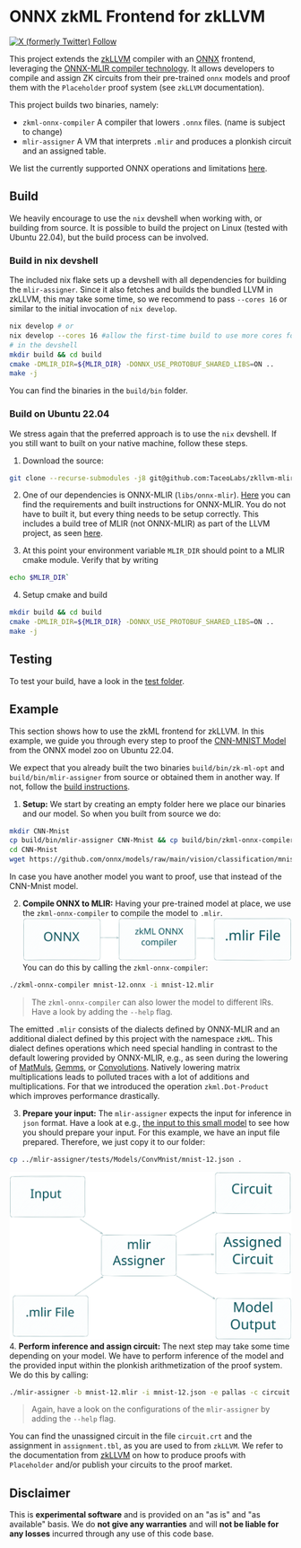 # ONNX zkML Frontend for zkLLVM

[![X (formerly Twitter) Follow](https://img.shields.io/twitter/follow/TACEO_IO)](https://twitter.com/TACEO_IO)

This project extends the [zkLLVM](https://github.com/NilFoundation/zkLLVM)
compiler with an [ONNX](https://github.com/onnx/onnx#readme) frontend,
leveraging the
[ONNX-MLIR compiler technology](https://github.com/onnx/onnx-mlir). It allows
developers to compile and assign ZK circuits from their pre-trained `onnx`
models and proof them with the `Placeholder` proof system (see `zkLLVM`
documentation).

This project builds two binaries, namely:

- `zkml-onnx-compiler` A compiler that lowers `.onnx` files. (name is subject to
  change)
- `mlir-assigner` A VM that interprets `.mlir` and produces a plonkish circuit
  and an assigned table.

We list the currently supported ONNX operations and limitations
[here](mlir-assigner/tests/README.md).

## Build

We heavily encourage to use the `nix` devshell when working with, or building
from source. It is possible to build the project on Linux (tested with Ubuntu
22.04), but the build process can be involved.

### Build in nix devshell

The included nix flake sets up a devshell with all dependencies for building the
`mlir-assigner`. Since it also fetches and builds the bundled LLVM in zkLLVM,
this may take some time, so we recommend to pass `--cores 16` or similar to the
initial invocation of `nix develop`.

```bash
nix develop # or
nix develop --cores 16 #allow the first-time build to use more cores for building the deps
# in the devshell
mkdir build && cd build
cmake -DMLIR_DIR=${MLIR_DIR} -DONNX_USE_PROTOBUF_SHARED_LIBS=ON ..
make -j
```

You can find the binaries in the `build/bin` folder.

### Build on Ubuntu 22.04

We stress again that the preferred approach is to use the `nix` devshell. If you
still want to built on your native machine, follow these steps.

1. Download the source:

```bash
git clone --recurse-submodules -j8 git@github.com:TaceoLabs/zkllvm-mlir-assigner.git
```

2. One of our dependencies is ONNX-MLIR (`libs/onnx-mlir`).
   [Here](https://github.com/onnx/onnx-mlir/tree/a04f518c1b0b8e4971d554c399bb54efc00b81db#setting-up-onnx-mlir-directly)
   you can find the requirements and built instructions for ONNX-MLIR. You do
   not have to built it, but every thing needs to be setup correctly. This
   includes a build tree of MLIR (not ONNX-MLIR) as part of the LLVM project, as
   seen
   [here](https://github.com/onnx/onnx-mlir/blob/a04f518c1b0b8e4971d554c399bb54efc00b81db/docs/BuildOnLinuxOSX.md).

3. At this point your environment variable `MLIR_DIR` should point to a MLIR cmake module. Verify that by writing
```bash
echo $MLIR_DIR`
```

4. Setup cmake and build
```bash
mkdir build && cd build
cmake -DMLIR_DIR=${MLIR_DIR} -DONNX_USE_PROTOBUF_SHARED_LIBS=ON ..
make -j 
```

## Testing

To test your build, have a look in the [test folder](mlir-assigner/tests).

## Example

This section shows how to use the zkML frontend for zkLLVM. In this example, we
guide you through every step to proof the
[CNN-MNIST Model](https://github.com/onnx/models/tree/main/vision/classification/mnist)
from the ONNX model zoo on Ubuntu 22.04.

We expect that you already built the two binaries `build/bin/zk-ml-opt` and
`build/bin/mlir-assigner` from source or obtained them in another way. If not,
follow the [build instructions](#build).

1. **Setup:** We start by creating an empty folder here we place our binaries
   and our model. So when you built from source we do:

```bash
mkdir CNN-Mnist
cp build/bin/mlir-assigner CNN-Mnist && cp build/bin/zkml-onnx-compiler CNN-Mnist
cd CNN-Mnist
wget https://github.com/onnx/models/raw/main/vision/classification/mnist/model/mnist-12.onnx
```

In case you have another model you want to proof, use that instead of the
CNN-Mnist model.

2. **Compile ONNX to MLIR:** Having your pre-trained model at place, we use the
   `zkml-onnx-compiler` to compile the model to `.mlir`.
   ![compile](docs/pics/GitHubReadMeStep2.svg) You can do this by calling the
   `zkml-onnx-compiler`:

```bash
./zkml-onnx-compiler mnist-12.onnx -i mnist-12.mlir
```

> The `zkml-onnx-compiler` can also lower the model to different IRs. Have a
> look by adding the `--help` flag.

The emitted `.mlir` consists of the dialects defined by ONNX-MLIR and an
additional dialect defined by this project with the namespace `zkML`. This
dialect defines operations which need special handling in contrast to the
default lowering provided by ONNX-MLIR, e.g., as seen during the lowering of
[MatMuls](https://github.com/onnx/onnx/blob/main/docs/Operators.md#MatMul),
[Gemms](https://github.com/onnx/onnx/blob/main/docs/Operators.md#Gemm), or
[Convolutions](https://github.com/onnx/onnx/blob/main/docs/Operators.md#Conv).
Natively lowering matrix multiplications leads to polluted traces with a lot of
additions and multiplications. For that we introduced the operation
`zkml.Dot-Product` which improves performance drastically.

3. **Prepare your input:** The `mlir-assigner` expects the input for inference
   in `json` format. Have a look at e.g.,
   [the input to this small model](mlir-assigner/tests/Ops/Add/AddSimple.json)
   to see how you should prepare your input. For this example, we have an input
   file prepared. Therefore, we just copy it to our folder:

```bash
cp ../mlir-assigner/tests/Models/ConvMnist/mnist-12.json .
```

![inference](docs/pics/GitHubReadMeStep3.svg) 4. **Perform inference and assign
circuit:** The next step may take some time depending on your model. We have to
perform inference of the model and the provided input within the plonkish
arithmetization of the proof system. We do this by calling:

```bash
./mlir-assigner -b mnist-12.mlir -i mnist-12.json -e pallas -c circuit.crt -t assignment.tbl --print_circuit_output --check
```

> Again, have a look on the configurations of the `mlir-assigner` by adding the
> `--help` flag.

You can find the unassigned circuit in the file `circuit.crt` and the assignment
in `assignment.tbl`, as you are used to from `zkLLVM`. We refer to the
documentation from [zkLLVM](https://github.com/NilFoundation/zkLLVM#usage) on
how to produce proofs with `Placeholder` and/or publish your circuits to the
proof market.

## Disclaimer

This is **experimental software** and is provided on an "as is" and "as
available" basis. We do **not give any warranties** and will **not be liable for
any losses** incurred through any use of this code base.

